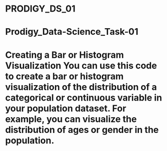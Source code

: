 # PRODIGY_DS_01

# Prodigy_Data-Science_Task-01


# Creating a Bar or Histogram Visualization You can use this code to create a bar or histogram visualization of the distribution of a categorical or continuous variable in your population dataset. For example, you can visualize the distribution of ages or gender in the population.
